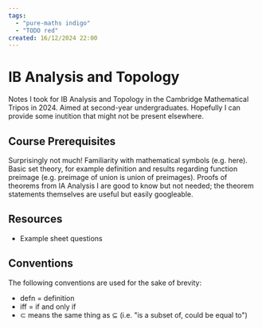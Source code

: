```yaml
---
tags:
  - "pure-maths indigo"
  - "TODO red"
created: 16/12/2024 22:00
---
```

# IB Analysis and Topology

Notes I took for IB Analysis and Topology in the Cambridge Mathematical Tripos in 2024. Aimed at second-year undergraduates. Hopefully I can provide some inutition that might not be present elsewhere.

## Course Prerequisites

Surprisingly not much! Familiarity with mathematical symbols (e.g. <DiscreetLink href="https://en.wikipedia.org/wiki/Glossary_of_mathematical_symbols">here</DiscreetLink>). Basic set theory, for example definition and results regarding function preimage (e.g. preimage of union is union of preimages). Proofs of theorems from <ProminentLink href="https://gowers.wordpress.com/2014/01/11/introduction-to-cambridge-ia-analysis-i-2014/">IA Analysis I</ProminentLink> are good to know but not needed; the theorem statements themselves are useful but easily googleable.

## Resources

- <DiscreetLink href="https://www.dpmms.cam.ac.uk/study/IB/AnalysisandTopology/">Example sheet questions</DiscreetLink>

## Conventions

The following conventions are used for the sake of brevity:

- defn = definition
- iff = if and only if
- $\subset$ means the same thing as $\subseteq$ (i.e. "is a subset of, could be equal to")

<IncompleteMessage/>